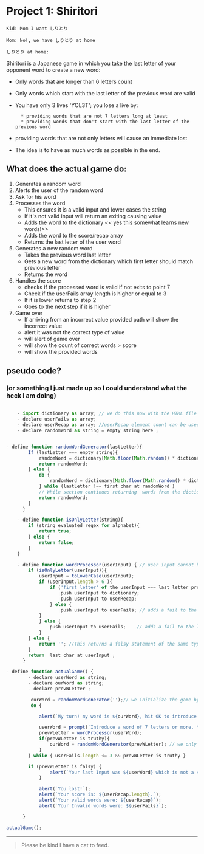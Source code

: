 # Project 1: Shiritori

`Kid: Mom I want しりとり`

`Mom: No!, we have しりとり at home`

`しりとり at home:`

Shiritori is a Japanese game in which you take the last letter of your opponent word to create a new word:

- Only words that are longer than 6 letters count
- Only words which start with the last letter of the previous word are valid
- You have only 3 lives 'YOL3T'; you lose a live by:

		* providing words that are not 7 letters long at least
		* providing words that don't start with the last letter of the previous word

- providing words that are not only letters will cause an immediate lost
- The idea is to have as much words as possible in the end.



## What does the actual game do:
1. Generates a random word
2. Alerts the user of the random word
3. Ask for his word
4. Processes the word
	- This ensures it is a valid input and lower cases the string
	- If it's not valid input will return an exiting causing value
	- Adds the word to the dictionary  << yes this somewhat learns new words!>>
	- Adds the word to the score/recap array
	- Returns the last letter of the user word
5. Generates a new random word
	- Takes the previous word last letter
	- Gets a new word from the dictionary which first letter should match previous letter
	- Returns the word
6. Handles the score
	- checks if the processed word is valid if not exits to point 7
	- Check if the userFails array length is higher or equal to 3
	- If it is lower returns to step 2
	- Goes to the next step if it is higher
7. Game over
	- If arriving from an incorrect value provided path will show the incorrect value
	- alert it was not the correct type of value
	- will alert of game over
	- will show the count of correct words > score
	- will show the provided words



## pseudo code?
### (or something I just made up so I could understand what the heck I am doing)
```javascript

 	- import dictionary as array; // we do this now with the HTML file and window import
 	- declare userFails as array;
 	- declare userRecap as array; //userRecap element count can be used as the score, we do not need to have a separate count
 	- declare randomWord as string = empty string here ;


- define function randomWordGenerator(lastLetter){
   	  	If (lastLetter === empty string){
			randomWord = dictionary[Math.floor(Math.random() * dictionary.length)]; //random word from the array
			return randomWord;
		} else {
			do {
				randomWord = dictionary[Math.floor(Math.random() * dictionary.length)]; // get a random word from the dictionry 
			} while (lastLetter !== first char at randomWord )
			// While section continues returning  words from the dictionary until one matches the last letter of the prevWord
			return randomWord;
   	  	}
   	  }

	- define function isOnlyLetter(string){
		if (string evaluated regex for alphabet){
			return true;
		} else {
			return false;
		}
	}

 	- define function wordProcessor(userInput) { // user input cannot be trusted, right now I don't know how to do real word checkup :sadge:
		if (isOnlyLetter(userInput)){
 			userInput = toLowerCase(userInput);
			if (userInput.length > 6 ){
				if ('first letter' of the userInput === last letter previous random word){
					push userInput to dictionary;
					push userInput to userRecap;
				} else {
					push userInput to userFails; // adds a fail to the life counter array
			}
 			} else {
				push userInput to userFails;	// adds a fail to the life counter array
 			}
		} else {
			return ''; //This returns a falsy statement of the same type String
		}
 		return  last char at userInput ;
   	  }

- define function actualGame() {
	 	- declare userWord as string;
		- declare ourWord as string;
		- declare prevWLetter ;

   	 	 ourWord = randomWordGenerator('');// we initialize the game by assigning a random word to start?
		 do {

            alert(`My turn! my word is ${ourWord}, hit OK to introduce yours.  (only letters no numbers nor symbols)`);

			userWord = prompt(`Introduce a word of 7 letters or more, \n using the last letter of my word.`);
            prevWLetter = wordProcessor(userWord);
			if(prevWLetter is truthy){
				ourWord = randomWordGenerator(prevWLetter); // we only generate a new random word if the input is valid
			}
		} while { userFails.length <= 3 && prevWLetter is truthy }

		if (prevWLetter is falsy) {
                alert(`Your last Input was ${userWord} which is not a valid word`);
            }

            alert(`You lost!`);
            alert(`Your score is: ${userRecap.length}.`);
            alert(`Your valid words were: ${userRecap}`);
            alert(`Your Invalid words were: ${userFails}`);

   	  }

actualGame();
```

---

>Please be kind I have a cat to feed.
